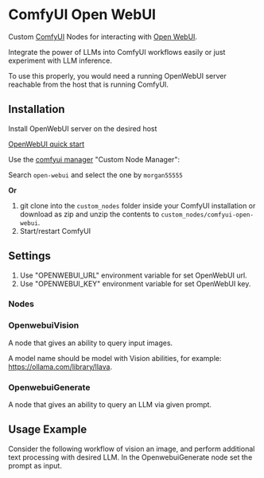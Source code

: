 # ComfyUI Open WebUI

Custom [ComfyUI](https://github.com/comfyanonymous/ComfyUI) Nodes for interacting with [Open WebUI](https://openwebui.com/).

Integrate the power of LLMs into ComfyUI workflows easily or just experiment with LLM inference.

To use this properly, you would need a running OpenWebUI server reachable from the host that is running ComfyUI.

## Installation

Install OpenWebUI server on the desired host

<a href="https://docs.openwebui.com/getting-started/quick-start">OpenWebUI quick start</a>

Use the [comfyui manager](https://github.com/ltdrdata/ComfyUI-Manager) "Custom Node Manager":

Search `open-webui` and select the one by `morgan55555`

**Or**

1. git clone into the ```custom_nodes``` folder inside your ComfyUI installation or download as zip and unzip the contents to ```custom_nodes/comfyui-open-webui```.
2. Start/restart ComfyUI

## Settings

1. Use "OPENWEBUI_URL" environment variable for set OpenWebUI url.
2. Use "OPENWEBUI_KEY" environment variable for set OpenWebUI key.

### Nodes

### OpenwebuiVision

A node that gives an ability to query input images. 

A model name should be model with Vision abilities, for example: https://ollama.com/library/llava.

### OpenwebuiGenerate

A node that gives an ability to query an LLM via given prompt. 

## Usage Example

Consider the following workflow of vision an image, and perform additional text processing with desired LLM. In the OpenwebuiGenerate node set the prompt as input.
